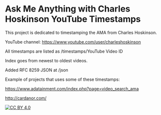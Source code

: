 # Ask Me Anything with Charles Hoskinson YouTube Timestamps
This project is dedicated to timestamping the AMA from Charles Hoskinson.

YouTube channel: https://www.youtube.com/user/charleshoskinson

All timestamps are listed as /timestamps/YouTube Video ID

Index goes from newest to oldest videos.

Added RFC 8259 JSON at /json

Example of projects that uses some of these timestamps:

https://www.adatainment.com/index.php?page=video_search_ama

http://cardanor.com/

[![CC BY 4.0][cc-by-shield]][cc-by]

[cc-by]: http://creativecommons.org/licenses/by/4.0/
[cc-by-shield]: https://img.shields.io/badge/License-CC%20BY%204.0-lightgrey.svg

